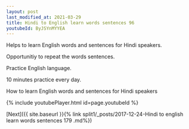```yaml
---
layout: post
last_modified_at: 2021-03-29
title: Hindi to English learn words sentences 96 
youtubeId: ByJSYnMYYEA
---
```

 
 
Helps to learn English words and sentences for Hindi speakers.

Opportunitiy to repeat the words sentences. 

Practice English language. 
 
10 minutes practice every day. 
 
How to learn English words and sentences for Hindi speakers 
 
{% include youtubePlayer.html id=page.youtubeId %}
 
 
[Next]({{ site.baseurl }}{% link  split1/_posts/2017-12-24-Hindi to english learn words sentences 179 .md%})
 
